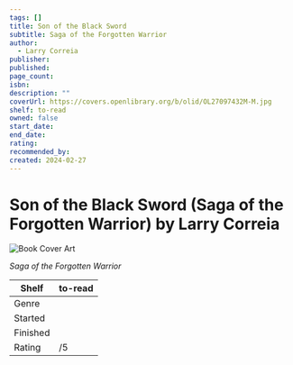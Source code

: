 ```yaml
---
tags: []
title: Son of the Black Sword
subtitle: Saga of the Forgotten Warrior
author:
  - Larry Correia
publisher:
published:
page_count:
isbn:
description: ""
coverUrl: https://covers.openlibrary.org/b/olid/OL27097432M-M.jpg
shelf: to-read
owned: false
start_date:
end_date:
rating:
recommended_by:
created: 2024-02-27
---
```


# Son of the Black Sword (Saga of the Forgotten Warrior) by Larry Correia

![Book Cover Art](https://covers.openlibrary.org/b/olid/OL27097432M-M.jpg)

_Saga of the Forgotten Warrior_

| Shelf | to-read |
| --- | --- |
| Genre |  |
| Started |  |
| Finished |  |
| Rating | /5 |

